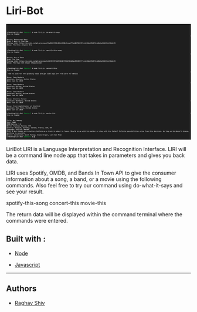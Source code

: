 # Liri-Bot

![alt text](./Liri_Bot.png "Liri_Bot")

LiriBot LIRI is a Language Interpretation and Recognition Interface. LIRI will be a command line node app that takes in parameters and gives you back data.

LIRI uses Spotify, OMDB, and Bands In Town API to give the consumer information about a song, a band, or a movie using the following commands. Also feel free to try our command using do-what-it-says and see your result.

spotify-this-song concert-this movie-this

The return data will be displayed within the command terminal where the commands were entered.

## Built with :

* [Node](https://www.w3schools.com/nodejs/nodejs_intro.asp) 

* [Javascript](https://www.w3schools.com/js/js_intro.asp)

<hr>

## Authors

* [Raghav Shiv](https://github.com/rshiv7)